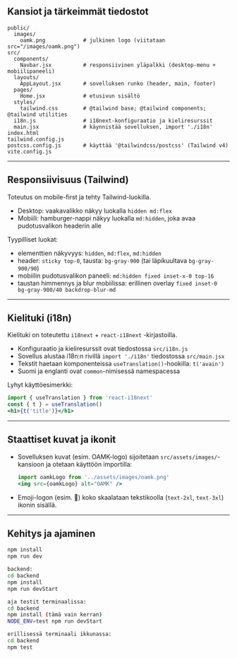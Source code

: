 
## Kansiot ja tärkeimmät tiedostot

```
public/
  images/
    oamk.png            # julkinen logo (viitataan src="/images/oamk.png")
src/
  components/
    Navbar.jsx          # responsiivinen yläpalkki (desktop-menu + mobiilipaneeli)
  layouts/
    AppLayout.jsx       # sovelluksen runko (header, main, footer)
  pages/
    Home.jsx            # etusivun sisältö
  styles/
    tailwind.css        # @tailwind base; @tailwind components; @tailwind utilities
  i18n.js               # i18next-konfiguraatio ja kieliresurssit
  main.jsx              # käynnistää sovelluksen, import './i18n'
index.html
tailwind.config.js
postcss.config.js       # käyttää '@tailwindcss/postcss' (Tailwind v4)
vite.config.js
```

---

## Responsiivisuus (Tailwind)

Toteutus on mobile-first ja tehty Tailwind-luokilla.

- Desktop: vaakavalikko näkyy luokalla `hidden md:flex`
- Mobiili: hamburger-nappi näkyy luokalla `md:hidden`, joka avaa pudotusvalikon headerin alle

Tyypilliset luokat:
- elementtien näkyvyys: `hidden`, `md:flex`, `md:hidden`
- header: `sticky top-0`, tausta: `bg-gray-900` (tai läpikuultava `bg-gray-900/90`)
- mobiilin pudotusvalikon paneeli: `md:hidden fixed inset-x-0 top-16`
- taustan himmennys ja blur mobiilissa: erillinen overlay `fixed inset-0 bg-gray-900/40 backdrop-blur-md`

---

## Kielituki (i18n)

Kielituki on toteutettu `i18next` + `react-i18next` -kirjastoilla.

- Konfiguraatio ja kieliresurssit ovat tiedostossa `src/i18n.js`
- Sovellus alustaa i18n:n rivillä `import './i18n'` tiedostossa `src/main.jsx`
- Tekstit haetaan komponenteissa `useTranslation()`-hookilla: `t('avain')`
- Suomi ja englanti ovat `common`-nimisessä namespacessa

Lyhyt käyttöesimerkki:
```jsx
import { useTranslation } from 'react-i18next'
const { t } = useTranslation()
<h1>{t('title')}</h1>
```

---

## Staattiset kuvat ja ikonit

- Sovelluksen kuvat (esim. OAMK-logo) sijoitetaan `src/assets/images/`-kansioon ja otetaan käyttöön importilla:
  ```jsx
  import oamkLogo from '../assets/images/oamk.png'
  <img src={oamkLogo} alt="OAMK" />
- Emoji-logon (esim. 🎥) koko skaalataan tekstikoolla (`text-2xl`, `text-3xl`) ikonin sisällä.

---

## Kehitys ja ajaminen

```bash
npm install
npm run dev

backend: 
cd backend
npm install
npm run devStart

aja testit terminaalissa:
cd backend
npm install (tämä vain kerran)
NODE_ENV=test npm run devStart

erillisessä terminaali ikkunassa:
cd backend
npm test
```